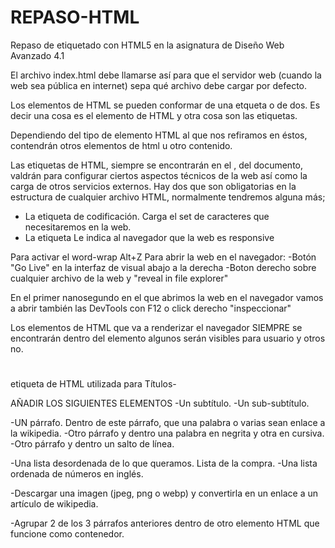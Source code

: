# REPASO-HTML
Repaso de etiquetado con HTML5 en la asignatura de Diseño Web Avanzado 4.1

El archivo index.html debe llamarse así para que el servidor web (cuando la web sea pública en internet) sepa qué archivo debe cargar por defecto.

Los elementos de HTML se pueden conformar de una etqueta o de dos. Es decir una cosa es el elemento de HTML y otra cosa son las etiquetas.

Dependiendo del tipo de elemento HTML al que nos refiramos en éstos, contendrán otros elementos de html u otro contenido.

Las etiquetas <meta> de HTML, siempre se encontrarán en el <head>, del documento, valdrán para configurar ciertos aspectos técnicos de la web así como la carga de otros servicios externos. Hay dos que son obligatorias en la estructura de cualquier archivo HTML, normalmente tendremos alguna más;

- La etiqueta <meta charset="UTF-8"> de codificación. Carga el set de caracteres que necesitaremos en la web.
- La etiqueta <meta name="viewport" content="width=device-width, initial-scale=1.0"> 
Le indica al navegador que la web es responsive

Para activar el word-wrap Alt+Z
Para abrir la web en el navegador:
-Botón "Go Live" en la interfaz de visual abajo a la derecha 
-Boton derecho sobre cualquier archivo de la web y "reveal in file explorer"

En el primer nanosegundo en el que abrimos la web en el navegador vamos a abrir también las DevTools con F12 o click derecho "inspeccionar"

Los elementos de HTML que va a renderizar el navegador SIEMPRE se encontrarán dentro del elemento <body></body> algunos serán visibles para usuario y otros no.

<h1></h1> etiqueta de HTML utilizada para Títulos-

AÑADIR LOS SIGUIENTES ELEMENTOS 
-Un subtítulo.
-Un sub-subtítulo.

-UN párrafo. Dentro de este párrafo, que una palabra o varias sean enlace a la wikipedia.
-Otro párrafo y dentro una palabra en negrita y otra en cursiva.
-Otro párrafo y dentro un salto de línea.

-Una lista desordenada de lo que queramos. Lista de la compra.
-Una lista ordenada de números en inglés.

-Descargar una imagen (jpeg, png o webp) y convertirla en un enlace a un artículo de wikipedia.

-Agrupar 2 de los 3 párrafos anteriores dentro de otro elemento HTML que funcione como contenedor.